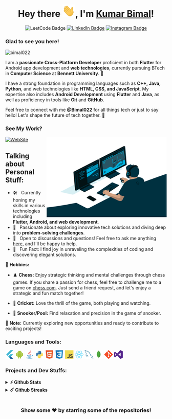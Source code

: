 <h1 align="center">Hey there <img src="gifs/Hi.gif" alt="Hi Gif" width="40"/>, I'm <a href="https://github.com/Bimal022/">Kumar Bimal</a>!</h1>

<p align="center">
  <img src="https://img.shields.io/badge/-LeetCode-FFA116?style=flat-square&logo=LeetCode&logoColor=white" alt="LeetCode Badge">
  <a href="https://www.linkedin.com/in/kumar-bimal-a2605b240/"><img src="https://img.shields.io/badge/-LinkedIn-0e76a8?style=flat-square&logo=Linkedin&logoColor=white" alt="LinkedIn Badge"></a>
  <a href="https://www.instagram.com/kumar._.bimal/"><img src="https://img.shields.io/badge/-Instagram-e4405f?style=flat-square&logo=Instagram&logoColor=white" alt="Instagram Badge"></a>
</p>

### Glad to see you here! &nbsp;
<p align="left">
  <img src="https://komarev.com/ghpvc/?username=bimal022&label=Profile%20views&color=0e75b6&style=flat" alt="bimal022" />
</p>

I am a **passionate Cross-Platform Developer** proficient in both **Flutter** for Android app development and **web technologies**, currently pursuing BTech in **Computer Science** at **Bennett University**. 🚀

I have a strong foundation in programming languages such as **C++, Java, Python**, and web technologies like **HTML, CSS, and JavaScript**. My expertise also includes **Android Development** using **Flutter** and **Java**, as well as proficiency in tools like **Git** and **GitHub**.

Feel free to connect with me **@Bimal022** for all things tech or just to say hello! Let's shape the future of tech together. 🌟

### See My Work?
<a href="https://bimal022.github.io/Portfolio/" target="_blank">
  <a href="https://bimal022.github.io/Portfolio/" target="_blank"><img src="https://img.icons8.com/bubbles/50/000000/web.png" title="WebSite" alt="WebSite"/></a>
</a>



<img align="right" height="250" width="375" alt="" src="gifs/code.gif"/>

## Talking about Personal Stuff:
- 🛠 &nbsp; Currently honing my skills in various technologies including **Flutter, Android, and web development**.
- 🚀 &nbsp; Passionate about exploring innovative tech solutions and diving deep into **problem-solving challenges**.
- 💬 &nbsp; Open to discussions and questions! Feel free to ask me anything [here](https://github.com/Bimal022/Bimal022/issues/1), and I'll be happy to help.
- 👾 &nbsp; Fun Fact: I find joy in unraveling the complexities of coding and discovering elegant solutions.

🌟 **Hobbies:**
- ♟️ **Chess:** Enjoy strategic thinking and mental challenges through chess games.
  If you share a passion for chess, feel free to challenge me to a game on [chess.com](https://www.chess.com/member/bimal002). Just send a friend request, and let's enjoy a strategic and fun match together!

- 🏏 **Cricket:** Love the thrill of the game, both playing and watching.
- 🎱 **Snooker/Pool:** Find relaxation and precision in the game of snooker.

📌 **Note:** Currently exploring new opportunities and ready to contribute to exciting projects!

### Languages and Tools:

<code title="Flutter"><img height="27" src="https://raw.githubusercontent.com/devicons/devicon/master/icons/flutter/flutter-original.svg" alt="Flutter"></code>
<code title="Android"><img height="27" src="https://raw.githubusercontent.com/devicons/devicon/master/icons/android/android-original.svg" alt="Android"></code>
<code title="Java"><img height="27" src="https://raw.githubusercontent.com/devicons/devicon/master/icons/java/java-original.svg" alt="Java"></code>
<code title="Python"><img height="27" src="https://raw.githubusercontent.com/devicons/devicon/master/icons/python/python-original.svg" alt="Python"></code>
<code title="HTML"><img height="27" src="https://raw.githubusercontent.com/devicons/devicon/master/icons/html5/html5-original.svg" alt="HTML"></code>
<code title="CSS"><img height="27" src="https://raw.githubusercontent.com/devicons/devicon/master/icons/css3/css3-original.svg" alt="CSS"></code>
<code title="JavaScript"><img height="27" src="https://raw.githubusercontent.com/devicons/devicon/master/icons/javascript/javascript-original.svg" alt="JavaScript"></code>
<code title="React"><img height="27" src="https://raw.githubusercontent.com/devicons/devicon/master/icons/react/react-original.svg" alt="React"></code>
<code title="MySQL"><img height="27" src="https://raw.githubusercontent.com/devicons/devicon/master/icons/mysql/mysql-original.svg" alt="MySQL"></code>
<code title="MongoDB"><img height="27" src="https://raw.githubusercontent.com/devicons/devicon/master/icons/mongodb/mongodb-original.svg" alt="MongoDB"></code>
<code title="Git"><img height="27" src="https://raw.githubusercontent.com/devicons/devicon/master/icons/git/git-original.svg" alt="Git"></code>
<code title="Visual Studio"><img height="27" src="https://raw.githubusercontent.com/devicons/devicon/master/icons/visualstudio/visualstudio-plain.svg" alt="Visual Studio"></code>



### Projects and Dev Stuffs:

<details>
  <summary><b>⚡ Github Stats</b></summary>

  <br />

  <img height="180em" src="https://github-readme-stats.vercel.app/api?username=Bimal022&show_icons=true&hide_border=true&&count_private=true&include_all_commits=true&PAT_1" />
  <img height="180em" src="https://github-readme-stats.vercel.app/api/top-langs/?username=Bimal022&exclude_repo=KNN-Image-Classification&show_icons=true&hide_border=true&layout=compact&langs_count=8&PAT_1"/>
</details>

<details>
  <summary><b>☄️ Github Streaks</b></summary>

  <br />
  <img height="180em" src="https://github-readme-streak-stats.herokuapp.com/?user=Bimal022&hide_border=true&PAT_1" />
</details>

#

<div align="center">

### Show some ❤️ by starring some of the repositories!

</div>